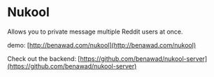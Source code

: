 # Nukool

Allows you to private message multiple Reddit users at once.

demo: [http://benawad.com/nukool](http://benawad.com/nukool)

Check out the backend: [https://github.com/benawad/nukool-server](https://github.com/benawad/nukool-server)
